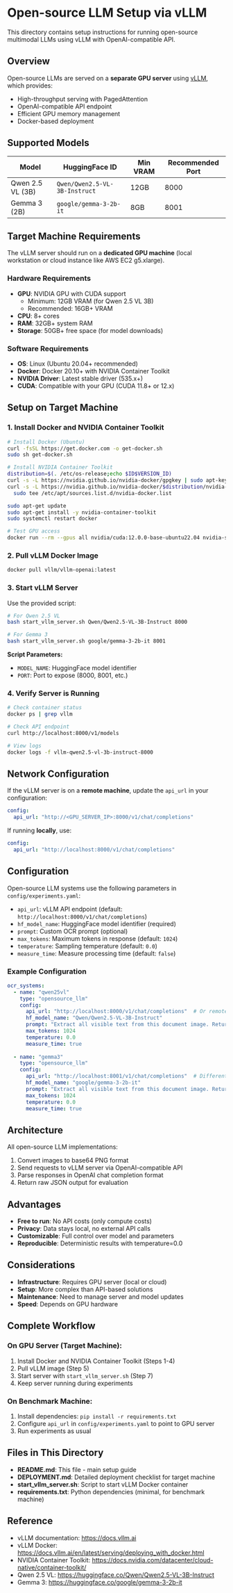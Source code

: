 # Open-source LLM Setup via vLLM

This directory contains setup instructions for running open-source multimodal LLMs using vLLM with OpenAI-compatible API.

## Overview

Open-source LLMs are served on a **separate GPU server** using [vLLM](https://github.com/vllm-project/vllm), which provides:
- High-throughput serving with PagedAttention
- OpenAI-compatible API endpoint
- Efficient GPU memory management
- Docker-based deployment

## Supported Models

| Model | HuggingFace ID | Min VRAM | Recommended Port |
|-------|----------------|----------|------------------|
| Qwen 2.5 VL (3B) | `Qwen/Qwen2.5-VL-3B-Instruct` | 12GB | 8000 |
| Gemma 3 (2B) | `google/gemma-3-2b-it` | 8GB | 8001 |

## Target Machine Requirements

The vLLM server should run on a **dedicated GPU machine** (local workstation or cloud instance like AWS EC2 g5.xlarge).

### Hardware Requirements
- **GPU**: NVIDIA GPU with CUDA support
  - Minimum: 12GB VRAM (for Qwen 2.5 VL 3B)
  - Recommended: 16GB+ VRAM
- **CPU**: 8+ cores
- **RAM**: 32GB+ system RAM
- **Storage**: 50GB+ free space (for model downloads)

### Software Requirements
- **OS**: Linux (Ubuntu 20.04+ recommended)
- **Docker**: Docker 20.10+ with NVIDIA Container Toolkit
- **NVIDIA Driver**: Latest stable driver (535.x+)
- **CUDA**: Compatible with your GPU (CUDA 11.8+ or 12.x)

## Setup on Target Machine

### 1. Install Docker and NVIDIA Container Toolkit

```bash
# Install Docker (Ubuntu)
curl -fsSL https://get.docker.com -o get-docker.sh
sudo sh get-docker.sh

# Install NVIDIA Container Toolkit
distribution=$(. /etc/os-release;echo $ID$VERSION_ID)
curl -s -L https://nvidia.github.io/nvidia-docker/gpgkey | sudo apt-key add -
curl -s -L https://nvidia.github.io/nvidia-docker/$distribution/nvidia-docker.list | \
  sudo tee /etc/apt/sources.list.d/nvidia-docker.list

sudo apt-get update
sudo apt-get install -y nvidia-container-toolkit
sudo systemctl restart docker

# Test GPU access
docker run --rm --gpus all nvidia/cuda:12.0.0-base-ubuntu22.04 nvidia-smi
```

### 2. Pull vLLM Docker Image

```bash
docker pull vllm/vllm-openai:latest
```

### 3. Start vLLM Server

Use the provided script:

```bash
# For Qwen 2.5 VL
bash start_vllm_server.sh Qwen/Qwen2.5-VL-3B-Instruct 8000

# For Gemma 3
bash start_vllm_server.sh google/gemma-3-2b-it 8001
```

**Script Parameters:**
- `MODEL_NAME`: HuggingFace model identifier
- `PORT`: Port to expose (8000, 8001, etc.)

### 4. Verify Server is Running

```bash
# Check container status
docker ps | grep vllm

# Check API endpoint
curl http://localhost:8000/v1/models

# View logs
docker logs -f vllm-qwen2.5-vl-3b-instruct-8000
```

## Network Configuration

If the vLLM server is on a **remote machine**, update the `api_url` in your configuration:

```yaml
config:
  api_url: "http://<GPU_SERVER_IP>:8000/v1/chat/completions"
```

If running **locally**, use:
```yaml
config:
  api_url: "http://localhost:8000/v1/chat/completions"
```

## Configuration

Open-source LLM systems use the following parameters in `config/experiments.yaml`:

- `api_url`: vLLM API endpoint (default: `http://localhost:8000/v1/chat/completions`)
- `hf_model_name`: HuggingFace model identifier (required)
- `prompt`: Custom OCR prompt (optional)
- `max_tokens`: Maximum tokens in response (default: `1024`)
- `temperature`: Sampling temperature (default: `0.0`)
- `measure_time`: Measure processing time (default: `false`)

### Example Configuration

```yaml
ocr_systems:
  - name: "qwen25vl"
    type: "opensource_llm"
    config:
      api_url: "http://localhost:8000/v1/chat/completions"  # Or remote IP
      hf_model_name: "Qwen/Qwen2.5-VL-3B-Instruct"
      prompt: "Extract all visible text from this document image. Return only the text"
      max_tokens: 1024
      temperature: 0.0
      measure_time: true
      
  - name: "gemma3"
    type: "opensource_llm"
    config:
      api_url: "http://localhost:8001/v1/chat/completions"  # Different port
      hf_model_name: "google/gemma-3-2b-it"
      prompt: "Extract all visible text from this document image. Return only the text"
      max_tokens: 1024
      temperature: 0.0
      measure_time: true
```

## Architecture

All open-source LLM implementations:
1. Convert images to base64 PNG format
2. Send requests to vLLM server via OpenAI-compatible API
3. Parse responses in OpenAI chat completion format
4. Return raw JSON output for evaluation

## Advantages

- **Free to run**: No API costs (only compute costs)
- **Privacy**: Data stays local, no external API calls
- **Customizable**: Full control over model and parameters
- **Reproducible**: Deterministic results with temperature=0.0

## Considerations

- **Infrastructure**: Requires GPU server (local or cloud)
- **Setup**: More complex than API-based solutions
- **Maintenance**: Need to manage server and model updates
- **Speed**: Depends on GPU hardware

## Complete Workflow

### On GPU Server (Target Machine):
1. Install Docker and NVIDIA Container Toolkit (Steps 1-4)
2. Pull vLLM image (Step 5)
3. Start server with `start_vllm_server.sh` (Step 7)
4. Keep server running during experiments

### On Benchmark Machine:
1. Install dependencies: `pip install -r requirements.txt`
2. Configure `api_url` in `config/experiments.yaml` to point to GPU server
3. Run experiments as usual

## Files in This Directory

- **README.md**: This file - main setup guide
- **DEPLOYMENT.md**: Detailed deployment checklist for target machine
- **start_vllm_server.sh**: Script to start vLLM Docker container
- **requirements.txt**: Python dependencies (minimal, for benchmark machine)

## Reference

- vLLM documentation: https://docs.vllm.ai
- vLLM Docker: https://docs.vllm.ai/en/latest/serving/deploying_with_docker.html
- NVIDIA Container Toolkit: https://docs.nvidia.com/datacenter/cloud-native/container-toolkit/
- Qwen 2.5 VL: https://huggingface.co/Qwen/Qwen2.5-VL-3B-Instruct
- Gemma 3: https://huggingface.co/google/gemma-3-2b-it

